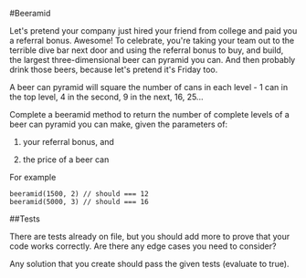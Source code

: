 #Beeramid

Let's pretend your company just hired your friend from college and paid you a referral bonus. Awesome! To celebrate, you're taking your team out to the terrible dive bar next door and using the referral bonus to buy, and build, the largest three-dimensional beer can pyramid you can. And then probably drink those beers, because let's pretend it's Friday too.

A beer can pyramid will square the number of cans in each level - 1 can in the top level, 4 in the second, 9 in the next, 16, 25...

Complete a beeramid method to return the number of complete levels of a beer can pyramid you can make, given the parameters of:

1) your referral bonus, and

2) the price of a beer can

For example
```
beeramid(1500, 2) // should === 12
beeramid(5000, 3) // should === 16
```

##Tests

There are tests already on file, but you should add more to prove that your code works correctly. Are there any edge cases you need to consider?

Any solution that you create should pass the given tests (evaluate to true).